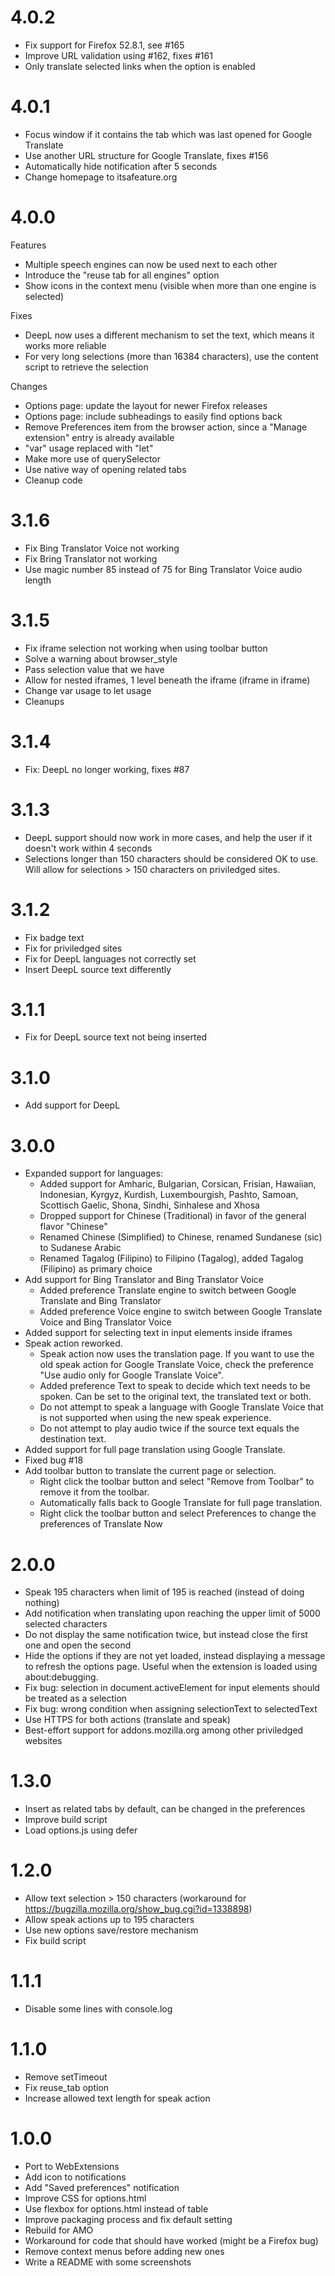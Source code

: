 4.0.2
=====
- Fix support for Firefox 52.8.1, see #165
- Improve URL validation using #162, fixes #161
- Only translate selected links when the option is enabled

4.0.1
=====
- Focus window if it contains the tab which was last opened for Google Translate
- Use another URL structure for Google Translate, fixes #156
- Automatically hide notification after 5 seconds
- Change homepage to itsafeature.org

4.0.0
=====

Features
- Multiple speech engines can now be used next to each other
- Introduce the "reuse tab for all engines" option
- Show icons in the context menu (visible when more than one engine is selected)

Fixes
- DeepL now uses a different mechanism to set the text, which means it works more reliable
- For very long selections (more than 16384 characters), use the content script to retrieve the selection

Changes
- Options page: update the layout for newer Firefox releases
- Options page: include subheadings to easily find options back
- Remove Preferences item from the browser action, since a "Manage extension" entry is already available
- "var" usage replaced with "let"
- Make more use of querySelector
- Use native way of opening related tabs
- Cleanup code

3.1.6
=====
- Fix Bing Translator Voice not working
- Fix Bring Translator not working
- Use magic number 85 instead of 75 for Bing Translator Voice audio length

3.1.5
=====
- Fix iframe selection not working when using toolbar button
- Solve a warning about browser_style
- Pass selection value that we have
- Allow for nested iframes, 1 level beneath the iframe (iframe in iframe)
- Change var usage to let usage
- Cleanups

3.1.4
=====
- Fix: DeepL no longer working, fixes #87

3.1.3
=====
- DeepL support should now work in more cases, and help the user if it doesn't work within 4 seconds
- Selections longer than 150 characters should be considered OK to use. Will allow for selections > 150 characters on priviledged sites.

3.1.2
=====
- Fix badge text
- Fix for priviledged sites
- Fix for DeepL languages not correctly set
- Insert DeepL source text differently

3.1.1
=====
- Fix for DeepL source text not being inserted

3.1.0
=====
- Add support for DeepL

3.0.0
=====
- Expanded support for languages:
	- Added support for Amharic, Bulgarian, Corsican, Frisian, Hawaiian, Indonesian, Kyrgyz, Kurdish, Luxembourgish, Pashto, Samoan, Scottisch Gaelic, Shona, Sindhi, Sinhalese and Xhosa
	- Dropped support for Chinese (Traditional) in favor of the general flavor "Chinese"
	- Renamed Chinese (Simplified) to Chinese, renamed Sundanese (sic) to Sudanese Arabic
	- Renamed Tagalog (Filipino) to Filipino (Tagalog), added Tagalog (Filipino) as primary choice
- Add support for Bing Translator and Bing Translator Voice
	- Added preference Translate engine to switch between Google Translate and Bing Translator
	- Added preference Voice engine to switch between Google Translate Voice and Bing Translator Voice
- Added support for selecting text in input elements inside iframes
- Speak action reworked.
	- Speak action now uses the translation page. If you want to use the old speak action for Google Translate Voice, check the preference "Use audio only for Google Translate Voice".
	- Added preference Text to speak to decide which text needs to be spoken. Can be set to the original text, the translated text or both.
	- Do not attempt to speak a language with Google Translate Voice that is not supported when using the new speak experience.
	- Do not attempt to play audio twice if the source text equals the destination text.
- Added support for full page translation using Google Translate.
- Fixed bug #18
- Add toolbar button to translate the current page or selection.
	- Right click the toolbar button and select "Remove from Toolbar" to remove it from the toolbar.
	- Automatically falls back to Google Translate for full page translation.
	- Right click the toolbar button and select Preferences to change the preferences of Translate Now

2.0.0
=====

- Speak 195 characters when limit of 195 is reached (instead of doing nothing)
- Add notification when translating upon reaching the upper limit of 5000 selected characters
- Do not display the same notification twice, but instead close the first one and open the second
- Hide the options if they are not yet loaded, instead displaying a message to refresh the options page. Useful when the extension is loaded using about:debugging.
- Fix bug: selection in document.activeElement for input elements should be treated as a selection
- Fix bug: wrong condition when assigning selectionText to selectedText
- Use HTTPS for both actions (translate and speak)
- Best-effort support for addons.mozilla.org among other priviledged websites

1.3.0
=====

- Insert as related tabs by default, can be changed in the preferences
- Improve build script
- Load options.js using defer

1.2.0
=====

- Allow text selection > 150 characters (workaround for https://bugzilla.mozilla.org/show_bug.cgi?id=1338898)
- Allow speak actions up to 195 characters
- Use new options save/restore mechanism
- Fix build script

1.1.1
=====

- Disable some lines with console.log 

1.1.0
=====

- Remove setTimeout
- Fix reuse_tab option
- Increase allowed text length for speak action

1.0.0
=====
- Port to WebExtensions
- Add icon to notifications
- Add "Saved preferences" notification
- Improve CSS for options.html
- Use flexbox for options.html instead of table
- Improve packaging process and fix default setting
- Rebuild for AMO
- Workaround for code that should have worked (might be a Firefox bug)
- Remove context menus before adding new ones
- Write a README with some screenshots
